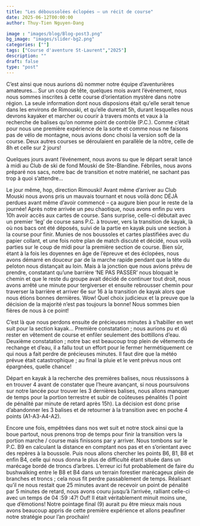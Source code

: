 ```yaml
---
title: "Les déboussolées éclopées – un récit de course"
date: 2025-06-12T00:00:00
author: Thuy-Tien Nguyen-Dang

image : "images/blog/Blog-post3.png"
bg_image: "images/slider-bg2.png"
categories: [""]
tags: ["Course d'aventure St-Laurent","2025"]
description: ""
draft: false
type: "post"
---
```

C’est ainsi que nous aurions dû nommer notre équipe d’aventurières amateures… Sur un coup de tête, quelques mois avant l’événement, nous nous sommes inscrites à cette course d’orientation mystère dans notre région. La seule information dont nous disposions était qu'elle serait tenue dans les environs de Rimouski, et qu’elle durerait 5h, durant lesquelles nous devrons kayaker et marcher ou courir à travers monts et vaux à la recherche de balises qu’on nomme point de contrôle (P.C.). Comme c’était pour nous une première expérience de la sorte et comme nous ne faisons pas de vélo de montagne, nous avions donc choisi la version soft de la course. Deux autres courses se déroulaient en parallèle de la nôtre, celle de 8h et celle sur 2 jours!


Quelques jours avant l’événement, nous avons su que le départ serait lancé à midi au Club de ski de fond Mouski de Ste-Blandine. Fébriles, nous avons préparé nos sacs, notre bac de transition et notre matériel, ne sachant pas trop à quoi s’attendre…

Le jour même, hop, direction Rimouski! Avant même d’arriver au Club Mouski nous avons pris un mauvais tournant et nous voilà donc DÉJÀ perdues avant même d’avoir commencé – ça augure bien pour le reste de la journée! Après notre arrivée un peu chaotique, nous avons enfin pu vers 10h avoir accès aux cartes de course. Sans surprise, celle-ci débutait avec un premier ‘leg’ de course sans P.C. à trouver, vers la transition de kayak, là où nos bacs ont été déposés, suivi de la partie en kayak puis une section à la course pour finir.
Munies de nos boussoles et cartes plastifiées avec du papier collant, et une fois notre plan de match discuté et décidé, nous voilà parties sur le coup de midi pour la première section de course. Bien sûr, étant à la fois les doyennes en âge de l’épreuve et des éclopées, nous avons démarré en douceur par de la marche rapide pendant que la tête du peloton nous distançait au loin. Mais à la jonction que nous avions prévu de prendre, constatant qu’une barrière ‘NE PAS PASSER’ nous bloquait le chemin et que le reste du groupe avait décidé de continuer tout droit, nous avons arrêté une minute pour tergiverser et ensuite rebrousser chemin pour traverser la barrière et arriver 6e sur 16 à la transition de kayak alors que nous étions bonnes dernières. Wow! Quel choix judicieux et la preuve que la décision de la majorité n’est pas toujours la bonne! Nous sommes bien fières de nous à ce point!


C’est là que nous perdons ensuite de précieuses minutes à s’habiller en wet suit pour la section kayak… Première constatation ; nous aurions pu et dû rester en vêtement de course et enfiler seulement des bottillons d’eau. Deuxième constatation ; notre bac est beaucoup trop plein de vêtements de rechange et d’eau, il a fallu tout un effort pour le fermer hermétiquement ce qui nous a fait perdre de précieuses minutes. Il faut dire que la météo prévue était catastrophique ; au final la pluie et le vent prévus nous ont épargnées, quelle chance!


Départ en kayak à la recherche des premières balises, nous réussissons à en trouver 4 avant de constater que l’heure avançant, si nous poursuivons sur notre lancée pour trouver les 3 dernières balises, nous allons manquer de temps pour la portion terrestre et subir de coûteuses pénalités (1 point de pénalité par minute de retard après 15h). La décision est donc prise d’abandonner les 3 balises et de retourner à la transition avec en poche 4 points (A1-A3-A4-A2).


Encore une fois, empêtrées dans nos wet suit et notre stock ainsi que la boue partout, nous prenons trop de temps pour finir la transition vers la portion marche / course mais finissons par y arriver. Nous tombons sur le P.C. B9 en calculant la distance en comptant nos pas et en s’orientant avec des repères à la boussole. Puis nous allons chercher les points B6, B1, B8 et enfin B4, celle qui nous donna le plus de difficulté étant située dans un marécage bordé de troncs d’arbres. L’erreur ici fut probablement de faire du bushwalking entre le B8 et B4 dans un terrain forestier marécageux plein de branches et troncs ; cela nous fit perdre passablement de temps. Réalisant qu’il ne nous restait que 25 minutes avant de recevoir un point de pénalité par 5 minutes de retard, nous avons couru jusqu’à l’arrivée, ralliant celle-ci avec un temps de 04 :59 :47! Ouf! Il était véritablement minuit moins une, que d’émotions! Notre pointage final (9) aurait pu être mieux mais nous avons beaucoup appris de cette première expérience et allons peaufiner notre stratégie pour l’an prochain!
